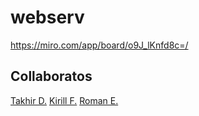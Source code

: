 # webserv


https://miro.com/app/board/o9J_lKnfd8c=/

## Collaboratos
[Takhir D.](https://github.com/TomLott)
[Kirill F.](https://github.com/krl4k)
[Roman E.](https://github.com/RomanEmelin)
